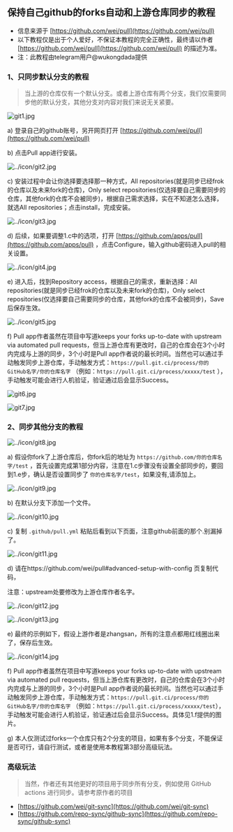 ## 保持自己github的forks自动和上游仓库同步的教程
 - 信息来源于 [https://github.com/wei/pull](https://github.com/wei/pull)
 - 以下教程仅是出于个人爱好，不保证本教程的完全正确性，最终请以作者 [https://github.com/wei/pull](https://github.com/wei/pull) 的描述为准。
 - 注：此教程由telegram用户@wukongdada提供
### 1、只同步默认分支的教程	

> 当上游的仓库仅有一个默认分支。或者上游仓库有两个分支，我们仅需要同步他的默认分支，其他分支对内容对我们来说无关紧要。



![git1.jpg](../icon/git1.jpg)
      
      	

a)  登录自己的github账号，另开网页打开 [https://github.com/wei/pull](https://github.com/wei/pull)	



b)  点击Pull app进行安装。	

![../icon/git2.jpg](../icon/git2.jpg)	



c)  安装过程中会让你选择要选择那一种方式，All repositories(就是同步已经frok的仓库以及未来fork的仓库)，Only select repositories(仅选择要自己需要同步的仓库，其他fork的仓库不会被同步)，根据自己需求选择，实在不知道怎么选择，就选All repositories；点击install，完成安装。	

![../icon/git3.jpg](../icon/git3.jpg)	



d)  后续，如果要调整1.c中的选项，打开 [https://github.com/apps/pull](https://github.com/apps/pull) ，点击Configure，输入github密码进入pull的相关设置。	

![../icon/git4.jpg](../icon/git4.jpg)	



e)  进入后，找到Repository access，根据自己的需求，重新选择：All repositories(就是同步已经frok的仓库以及未来fork的仓库)，Only select repositories(仅选择要自己需要同步的仓库，其他fork的仓库不会被同步)，Save后保存生效。	

![../icon/git5.jpg](../icon/git5.jpg)	



f)  Pull app作者虽然在项目中写道keeps your forks up-to-date with upstream via automated pull requests，但当上游仓库有更改时，自己的仓库会在3个小时内完成与上游的同步，3个小时是Pull app作者说的最长时间。当然也可以通过手动触发同步上游仓库，手动触发方式：`https://pull.git.ci/process/你的GitHub名字/你的仓库名字` （例如：`https://pull.git.ci/process/xxxxx/test` ），手动触发可能会进行人机验证，验证通过后会显示Success。

![git6.jpg](../icon/git6.jpg)
	

![git7.jpg](../icon/git7.jpg)	

### 2、同步其他分支的教程	

 ![../icon/git8.jpg](../icon/git8.jpg)	



a)  假设你fork了上游仓库后，你fork后的地址为 `https://github.com/你的仓库名字/test` ，首先设置完成第1部分内容，注意在1.c步骤没有设置全部同步的，要回到1.e步，确认是否设置同步了 `你的仓库名字/test`，如果没有,请添加上。	

![../icon/git9.jpg](../icon/git9.jpg)	



b)  在默认分支下添加一个文件。	

![../icon/git10.jpg](../icon/git10.jpg)	



c)  复制 ``.github/pull.yml`` 粘贴后看到以下页面，注意github前面的那个.别漏掉了。	

![../icon/git11.jpg](../icon/git11.jpg)	



d)  请在https://github.com/wei/pull\#advanced-setup-with-config 页复制代码，	

注意：upstream处要修改为上游仓库作者名字。	

![../icon/git12.jpg](../icon/git12.jpg)                                                                      

![../icon/git13.jpg](../icon/git13.jpg)	



e)  最终的示例如下，假设上游作者是zhangsan，所有的注意点都用红线圈出来了，保存后生效。	

![../icon/git14.jpg](../icon/git14.jpg)	



f)  Pull app作者虽然在项目中写道keeps your forks up-to-date with upstream via automated pull requests，但当上游仓库有更改时，自己的仓库会在3个小时内完成与上游的同步，3个小时是Pull app作者说的最长时间。当然也可以通过手动触发同步上游仓库，手动触发方式：`https://pull.git.ci/process/你的GitHub名字/你的仓库名字` （例如：`https://pull.git.ci/process/xxxxx/test`），手动触发可能会进行人机验证，验证通过后会显示Success。具体见1.f提供的图片。	



g)  本人仅测试过forks一个仓库只有2个分支的项目，如果有多个分支，不能保证是否可行，请自行测试，或者是使用本教程第3部分高级玩法。	

### 高级玩法	

>当然，作者还有其他更好的项目用于同步所有分支，例如使用 GitHub actions 进行同步。请参考原作者的项目 

- [https://github.com/wei/git-sync](https://github.com/wei/git-sync)
- [https://github.com/repo-sync/github-sync](https://github.com/repo-sync/github-sync)
